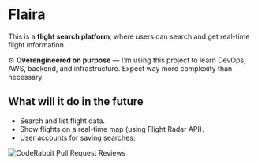 # Flaira

This is a **flight search platform**, where users can search and get real-time flight information.

⚙️ **Overengineered on purpose** — I'm using this project to learn DevOps, AWS, backend, and infrastructure. Expect way more complexity than necessary.

## What will it do in the future

- Search and list flight data.
- Show flights on a real-time map (using Flight Radar API).
- User accounts for saving searches.

![CodeRabbit Pull Request Reviews](https://img.shields.io/coderabbit/prs/github/BrunoAseff/flaira?utm_source=oss&utm_medium=github&utm_campaign=BrunoAseff%2Fflaira&labelColor=171717&color=FF570A&link=https%3A%2F%2Fcoderabbit.ai&label=CodeRabbit+Reviews)
